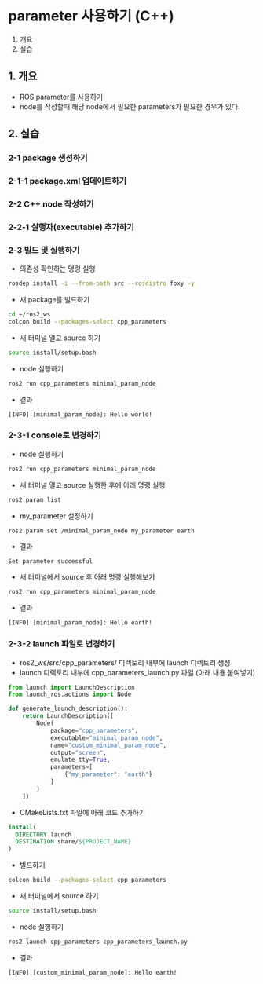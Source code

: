 # parameter 사용하기 (C++)
1. 개요
2. 실습

## 1. 개요
* ROS parameter를 사용하기
* node를 작성할때 해당 node에서 필요한 parameters가 필요한 경우가 있다. 

## 2. 실습
### 2-1 package 생성하기


### 2-1-1 package.xml 업데이트하기

### 2-2 C++ node 작성하기

### 2-2-1 실행자(executable) 추가하기

### 2-3 빌드 및 실행하기
* 의존성 확인하는 명령 실행
```bash
rosdep install -i --from-path src --rosdistro foxy -y
```
* 새 package를 빌드하기
```bash
cd ~/ros2_ws
colcon build --packages-select cpp_parameters
```

* 새 터미널 열고 source 하기
```bash
source install/setup.bash
```

* node 실행하기
```bash
ros2 run cpp_parameters minimal_param_node
```
* 결과
```
[INFO] [minimal_param_node]: Hello world!
```

### 2-3-1 console로 변경하기
* node 실행하기
```bash
ros2 run cpp_parameters minimal_param_node
```
* 새 터미널 열고 source 실행한 후에 아래 명령 실행

```bash
ros2 param list
```

* my_parameter 설정하기
```bash
ros2 param set /minimal_param_node my_parameter earth
```

* 결과
```
Set parameter successful
```

* 새 터미널에서 source 후 아래 명령 실행해보기
```bash
ros2 run cpp_parameters minimal_param_node
```

* 결과
```
[INFO] [minimal_param_node]: Hello earth!
```

### 2-3-2 launch 파일로 변경하기
* ros2_ws/src/cpp_parameters/ 디렉토리 내부에 launch 디렉토리 생성
* launch 디렉토리 내부에 cpp_parameters_launch.py 파일 (아래 내용 붙여넣기)
```python
from launch import LaunchDescription
from launch_ros.actions import Node

def generate_launch_description():
    return LaunchDescription([
        Node(
            package="cpp_parameters",
            executable="minimal_param_node",
            name="custom_minimal_param_node",
            output="screen",
            emulate_tty=True,
            parameters=[
                {"my_parameter": "earth"}
            ]
        )
    ])
```

* CMakeLists.txt 파일에 아래 코드 추가하기
```cmake
install(
  DIRECTORY launch
  DESTINATION share/${PROJECT_NAME}
)
```

* 빌드하기
```bash
colcon build --packages-select cpp_parameters
```

* 새 터미널에서 source 하기
```bash
source install/setup.bash
```

* node 실행하기
```bash
ros2 launch cpp_parameters cpp_parameters_launch.py
```

* 결과
```
[INFO] [custom_minimal_param_node]: Hello earth!
```

